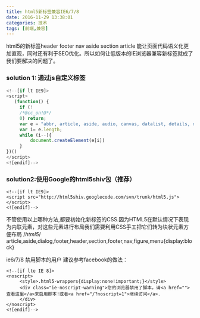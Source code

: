 ```yaml
---
title: html5新标签兼容IE6/7/8
date: 2016-11-29 13:38:01
categories: 技术
tags: [前端,兼容]
---
```

html5的新标签header footer nav aside section article 能让页面代码语义化更加直观，同时还有利于SEO优化。所以如何让低版本的IE浏览器兼容新标签就成了我们要解决的问题了。
### solution 1: 通过js自定义标签
```javascript
<!--[if lt IE9]>
<script>
   (function() {
     if (!
     /*@cc_on!@*/
     0) return;
     var e = "abbr, article, aside, audio, canvas, datalist, details, dialog, eventsource, figure, footer, header, hgroup, mark, menu, meter, nav, output, progress, section, time, video".split(', ');
     var i= e.length;
     while (i--){
         document.createElement(e[i])
     }
})()
</script>
<![endif]-->
```

### solution2:使用Google的html5shiv包（推荐）
```
<!--[if lt IE9]>
<script src="http://html5shiv.googlecode.com/svn/trunk/html5.js"></script>
<![endif]-->
```
不管使用以上哪种方法,都要初始化新标签的CSS.因为HTML5在默认情况下表现为内联元素，对这些元素进行布局我们需要利用CSS手工把它们转为块状元素方便布局
/*html5*/
article,aside,dialog,footer,header,section,footer,nav,figure,menu{display:block}

ie6/7/8 禁用脚本的用户 建议参考facebook的做法：
```
<!--[if lte IE 8]> 
<noscript>
     <style>.html5-wrappers{display:none!important;}</style>
     <div class="ie-noscript-warning">您的浏览器禁用了脚本，请<a href="">查看这里</a>来启用脚本!或者<a href="/?noscript=1">继续访问</a>.
     </div>
</noscript>
<![endif]-->
```